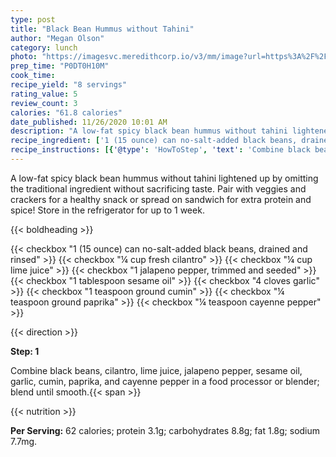 ```yaml
---
type: post
title: "Black Bean Hummus without Tahini"
author: "Megan Olson"
category: lunch
photo: "https://imagesvc.meredithcorp.io/v3/mm/image?url=https%3A%2F%2Fimages.media-allrecipes.com%2Fuserphotos%2F4437713.jpg"
prep_time: "P0DT0H10M"
cook_time: 
recipe_yield: "8 servings"
rating_value: 5
review_count: 3
calories: "61.8 calories"
date_published: 11/26/2020 10:01 AM
description: "A low-fat spicy black bean hummus without tahini lightened up by omitting the traditional ingredient without sacrificing taste. Pair with veggies and crackers for a healthy snack or spread on sandwich for extra protein and spice! Store in the refrigerator for up to 1 week."
recipe_ingredient: ['1 (15 ounce) can no-salt-added black beans, drained and rinsed', '¼ cup fresh cilantro', '¼ cup lime juice', '1 jalapeno pepper, trimmed and seeded', '1 tablespoon sesame oil', '4 cloves garlic', '1 teaspoon ground cumin', '¼ teaspoon ground paprika', '¼ teaspoon cayenne pepper']
recipe_instructions: [{'@type': 'HowToStep', 'text': 'Combine black beans, cilantro, lime juice, jalapeno pepper, sesame oil, garlic, cumin, paprika, and cayenne pepper in a food processor or blender; blend until smooth.\n'}]
---
```


A low-fat spicy black bean hummus without tahini lightened up by omitting the traditional ingredient without sacrificing taste. Pair with veggies and crackers for a healthy snack or spread on sandwich for extra protein and spice! Store in the refrigerator for up to 1 week. 

{{< boldheading >}}

{{< checkbox "1 (15 ounce) can no-salt-added black beans, drained and rinsed" >}}
{{< checkbox "¼ cup fresh cilantro" >}}
{{< checkbox "¼ cup lime juice" >}}
{{< checkbox "1  jalapeno pepper, trimmed and seeded" >}}
{{< checkbox "1 tablespoon sesame oil" >}}
{{< checkbox "4 cloves garlic" >}}
{{< checkbox "1 teaspoon ground cumin" >}}
{{< checkbox "¼ teaspoon ground paprika" >}}
{{< checkbox "¼ teaspoon cayenne pepper" >}}


{{< direction >}}

**Step: 1**

Combine black beans, cilantro, lime juice, jalapeno pepper, sesame oil, garlic, cumin, paprika, and cayenne pepper in a food processor or blender; blend until smooth.{{< span >}}

{{< nutrition >}}

**Per Serving:** 62 calories; protein 3.1g; carbohydrates 8.8g; fat 1.8g; sodium 7.7mg.